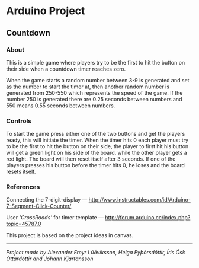 # Arduino Project

## Countdown

### About
This is a simple game where players try to be the first to hit the button on their side when a countdown timer reaches zero.

When the game starts a random number between 3-9 is generated and set as the number to start the timer at, then another random number is generated from 250-550 which represents the speed of the game. If the number 250 is generated there are 0.25 seconds between numbers and 550 means 0.55 seconds between numbers.
### Controls
To start the game press either one of the two buttons and get the players ready, this will initiate the timer. When the timer hits 0 each player must try to be the first to hit the button on their side, the player to first hit his button will get a green light on his side of the board, while the other player gets a red light. The board will then reset itself after 3 seconds. If one of the players presses his button before the timer hits 0, he loses and the board resets itself.
### References
Connecting the 7-digit-display &mdash; http://www.instructables.com/id/Arduino-7-Segment-Click-Counter/

User *'CrossRoads'* for timer template &mdash; http://forum.arduino.cc/index.php?topic=45787.0

This project is based on the project ideas in canvas.

---

*Project made by Alexander Freyr Lúðvíksson, Helga Eyþórsdóttir, Íris Ósk Óttardóttir and Jóhann Kjartansson*
